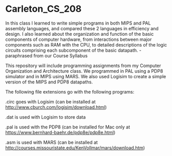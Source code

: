 # Carleton_CS_208

In this class I learned to write simple programs in both MIPS and PAL assembly languages, and compared these 2 languages in efficiency and design. I also learned about the organization and function of the basic components of computer hardware, from interactions between major components such as RAM with the CPU, to detailed descriptions of the logic circuits comprising each subcomponent of the basic datapath. - paraphrased from our Course Syllabus

This repository will include programming assignments from my Computer Organization and Architecture class. We programmed in PAL using a PDP8 simulator and in MIPS using MARS. We also used Logisim to create a simple version of the MIPS and PDP8 datapaths.

The following file extensions go with the following programs:

.circ goes with Logisim (can be installed at http://www.cburch.com/logisim/download.html)

.dat is used with Logisim to store data

.pal is used with the PDP8 (can be installed for Mac only at https://www.bernhard-baehr.de/pdp8e/pdp8e.html)

.asm is used with MARS (can be installed at http://courses.missouristate.edu/KenVollmar/mars/download.htm)

